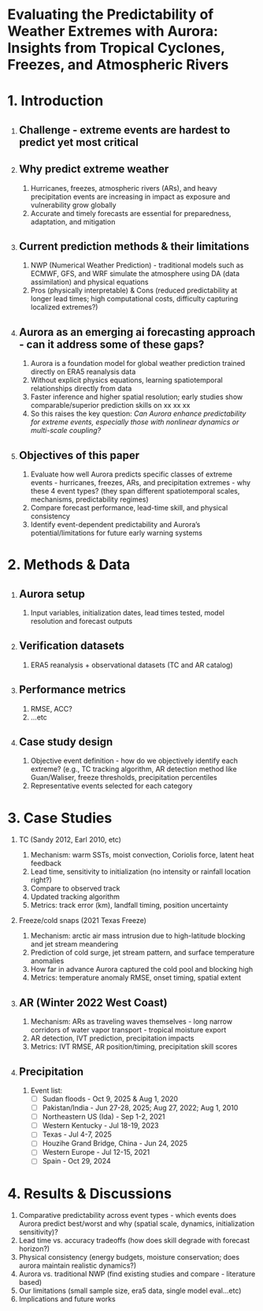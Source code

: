 # **Evaluating the Predictability of Weather Extremes with Aurora: Insights from Tropical Cyclones, Freezes, and Atmospheric Rivers**

# 1\. Introduction

1. ## Challenge \- extreme events are hardest to predict yet most critical

2. ## Why predict extreme weather 

   1. Hurricanes, freezes, atmospheric rivers (ARs), and heavy precipitation events are increasing in impact as exposure and vulnerability grow globally  
   2. Accurate and timely forecasts are essential for preparedness, adaptation, and mitigation

3. ## Current prediction methods & their limitations

   1. NWP (Numerical Weather Prediction) \- traditional models such as ECMWF, GFS, and WRF simulate the atmosphere using DA (data assimilation) and physical equations  
   2. Pros (physically interpretable) & Cons (reduced predictability at longer lead times; high computational costs, difficulty capturing localized extremes?)

4. ## Aurora as an emerging ai forecasting approach \- can it address some of these gaps?

   1. Aurora is a foundation model for global weather prediction trained directly on ERA5 reanalysis data   
   2. Without explicit physics equations, learning spatiotemporal relationships directly from data  
   3. Faster inference and higher spatial resolution; early studies show comparable/superior prediction skills on xx xx xx  
   4. So this raises the key question: *Can Aurora enhance predictability for extreme events, especially those with nonlinear dynamics or multi-scale coupling?*

5. ## Objectives of this paper

   1. Evaluate how well Aurora predicts specific classes of extreme events \- hurricanes, freezes, ARs, and precipitation extremes \- why these 4 event types? (they span different spatiotemporal scales, mechanisms, predictability regimes)  
   2. Compare forecast performance, lead-time skill, and physical consistency  
   3. Identify event-dependent predictability and Aurora’s potential/limitations for future early warning systems

# 2\. Methods & Data

1. ## Aurora setup

   1. Input variables, initialization dates, lead times tested, model resolution and forecast outputs

2. ## Verification datasets 

   1. ERA5 reanalysis \+ observational datasets (TC and AR catalog) 

3. ## Performance metrics

   1. RMSE, ACC?  
   2. …etc

4. ## Case study design

   1. Objective event definition \- how do we objectively identify each extreme? (e.g., TC tracking algorithm, AR detection method like Guan/Waliser, freeze thresholds, precipitation percentiles  
   2. Representative events selected for each category

# 3\. Case Studies 

1. TC (Sandy 2012, Earl 2010, etc)  
   1. Mechanism: warm SSTs, moist convection, Coriolis force, latent heat feedback  
   2. Lead time, sensitivity to initialization (no intensity or rainfall location right?)  
   3. Compare to observed track  
   4. Updated tracking algorithm  
   5. Metrics: track error (km), landfall timing, position uncertainty  
2. Freeze/cold snaps (2021 Texas Freeze)  
   1. Mechanism: arctic air mass intrusion due to high-latitude blocking and jet stream meandering  
   2. Prediction of cold surge, jet stream pattern, and surface temperature anomalies  
   3. How far in advance Aurora captured the cold pool and blocking high  
   4. Metrics: temperature anomaly RMSE, onset timing, spatial extent

3. ## AR (Winter 2022 West Coast)

   1. Mechanism: ARs as traveling waves themselves \- long narrow corridors of water vapor transport \- tropical moisture export  
   2. AR detection, IVT prediction, precipitation impacts  
   3. Metrics: IVT RMSE, AR position/timing, precipitation skill scores

4. ## Precipitation

   1. Event list:   
      - [ ] Sudan floods \- Oct 9, 2025 & Aug 1, 2020  
      - [ ] Pakistan/India \- Jun 27-28, 2025; Aug 27, 2022; Aug 1, 2010  
      - [ ] Northeastern US (Ida) \- Sep 1-2, 2021  
      - [ ] Western Kentucky \- Jul 18-19, 2023  
      - [ ] Texas \- Jul 4-7, 2025  
      - [ ] Houzihe Grand Bridge, China \- Jun 24, 2025  
      - [ ] Western Europe \- Jul 12-15, 2021  
      - [ ] Spain \- Oct 29, 2024

# 4\. Results & Discussions

1. Comparative predictability across event types \- which events does Aurora predict best/worst and why (spatial scale, dynamics, initialization sensitivity)?  
2. Lead time vs. accuracy tradeoffs (how does skill degrade with forecast horizon?)  
3. Physical consistency (energy budgets, moisture conservation; does aurora maintain realistic dynamics?)  
4. Aurora vs. traditional NWP (find existing studies and compare \- literature based)  
5. Our limitations (small sample size, era5 data, single model eval…etc)  
6. Implications and future works